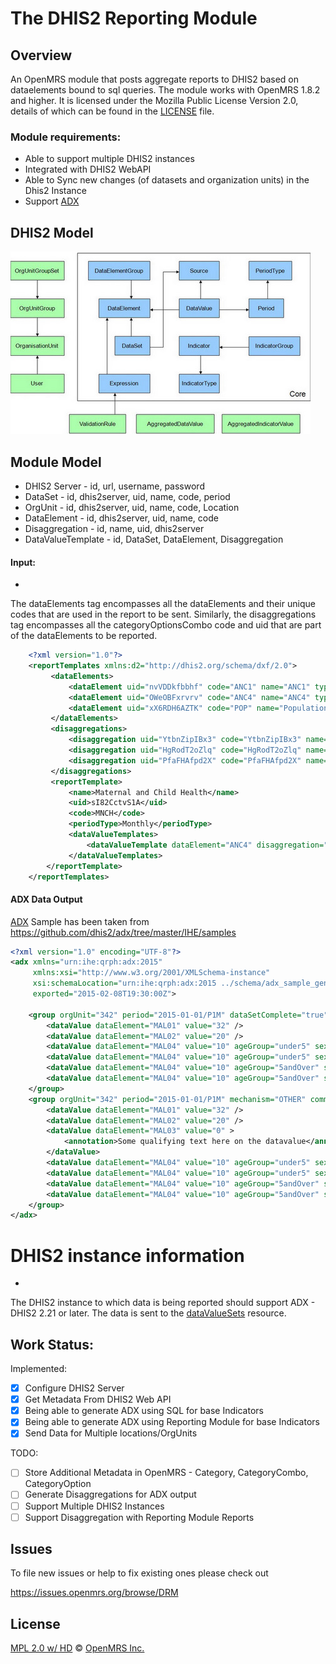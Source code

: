 ﻿The DHIS2 Reporting Module
=========

## Overview
An OpenMRS module that posts aggregate reports to DHIS2 based on dataelements bound to sql queries. The module works with OpenMRS 1.8.2 and higher. It is licensed under the Mozilla Public License Version 2.0, details of which can be found in the [LICENSE](http://openmrs.org/license/) file.

### Module requirements:
* Able to support multiple DHIS2 instances
* Integrated with DHIS2 WebAPI
* Able to Sync new changes (of datasets and organization units) in the Dhis2 Instance
* Support [ADX](http://wiki.ihe.net/index.php/Aggregate_Data_Exchange)

## DHIS2 Model

<img src="https://github.com/maurya/openmrs-module-dhis2reporter/blob/master/omod/src/main/resources/images/dhis2core_diagram.jpg" alt="DHIS2 Model"/>


## Module Model

* DHIS2 Server - id, url, username, password
* DataSet - id, dhis2server, uid, name, code, period
* OrgUnit - id, dhis2server, uid, name, code, Location
* DataElement - id, dhis2server, uid, name, code
* Disaggregation - id, name, uid, dhis2server
* DataValueTemplate - id, DataSet, DataElement, Disaggregation

#### Input:
-

The dataElements tag encompasses all the dataElements and their unique codes that are used in the report to be sent. Similarly, the disaggregations tag encompasses all the categoryOptionsCombo code and uid that are part of the dataElements to be reported.

```xml
    <?xml version="1.0"?>
    <reportTemplates xmlns:d2="http://dhis2.org/schema/dxf/2.0">
         <dataElements>
             <dataElement uid="nvVDDkfbbhf" code="ANC1" name="ANC1" type="int"/>
             <dataElement uid="OWeOBFxrvrv" code="ANC4" name="ANC4" type="int"/>
             <dataElement uid="xX6RDH6AZTK" code="POP" name="Population" type="int"/>
         </dataElements>
         <disaggregations>
             <disaggregation uid="YtbnZipIBx3" code="YtbnZipIBx3" name="(default)"/>
             <disaggregation uid="HgRodT2oZlq" code="HgRodT2oZlq" name="(Male)"/>
             <disaggregation uid="PfaFHAfpd2X" code="PfaFHAfpd2X" name="(Female)"/>
         </disaggregations>
         <reportTemplate>
             <name>Maternal and Child Health</name>
             <uid>sI82CctvS1A</uid>
             <code>MNCH</code>
             <periodType>Monthly</periodType>
             <dataValueTemplates>
                 <dataValueTemplate dataElement="ANC4" disaggregation="YtbnZipIBx3"/>
             </dataValueTemplates>
        </reportTemplate>
    </reportTemplates>
```    
    
#### ADX Data Output

[ADX](http://wiki.ihe.net/index.php/Aggregate_Data_Exchange) Sample has been taken from https://github.com/dhis2/adx/tree/master/IHE/samples
```xml
<?xml version="1.0" encoding="UTF-8"?>
<adx xmlns="urn:ihe:qrph:adx:2015"
     xmlns:xsi="http://www.w3.org/2001/XMLSchema-instance"
     xsi:schemaLocation="urn:ihe:qrph:adx:2015 ../schema/adx_sample_generated.xsd"
     exported="2015-02-08T19:30:00Z">
    
    <group orgUnit="342" period="2015-01-01/P1M" dataSetComplete="true" mechanism="PEPFAR">
        <dataValue dataElement="MAL01" value="32" />
        <dataValue dataElement="MAL02" value="20" />
        <dataValue dataElement="MAL04" value="10" ageGroup="under5" sex="M" />
        <dataValue dataElement="MAL04" value="10" ageGroup="under5" sex="F"/>
        <dataValue dataElement="MAL04" value="10" ageGroup="5andOver" sex="M"/>
        <dataValue dataElement="MAL04" value="10" ageGroup="5andOver" sex="F"/>
    </group>
    <group orgUnit="342" period="2015-01-01/P1M" mechanism="OTHER" comment="Imported from facility system">
        <dataValue dataElement="MAL01" value="32" />
        <dataValue dataElement="MAL02" value="20" />
        <dataValue dataElement="MAL03" value="0" >
            <annotation>Some qualifying text here on the datavalue</annotation>
        </dataValue>
        <dataValue dataElement="MAL04" value="10" ageGroup="under5" sex="M" />
        <dataValue dataElement="MAL04" value="10" ageGroup="under5" sex="F"/>
        <dataValue dataElement="MAL04" value="10" ageGroup="5andOver" sex="M"/>
        <dataValue dataElement="MAL04" value="10" ageGroup="5andOver" sex="F"/>
    </group>
</adx>
```


# DHIS2 instance information
-

The DHIS2 instance to which data is being reported should support ADX - DHIS2 2.21 or later. The data is sent to the [dataValueSets](http://dhis2.org/doc/snapshot/en/user/html/ch23s05.html) resource.

## Work Status:

Implemented:

  - [x] Configure DHIS2 Server
  - [x] Get Metadata From DHIS2 Web API 
  - [x] Being able to generate ADX using SQL for base Indicators
  - [x] Being able to generate ADX using Reporting Module for base Indicators
  - [x] Send Data for Multiple locations/OrgUnits

TODO:
 -  [ ] Store Additional Metadata in OpenMRS - Category, CategoryCombo, CategoryOption
 -  [ ] Generate Disaggregations for ADX output
 -  [ ] Support Multiple DHIS2 Instances
 -  [ ] Support Disaggregation with Reporting Module Reports 

## Issues

To file new issues or help to fix existing ones please check out

https://issues.openmrs.org/browse/DRM

## License

[MPL 2.0 w/ HD](http://openmrs.org/license/) © [OpenMRS Inc.](http://www.openmrs.org/)
